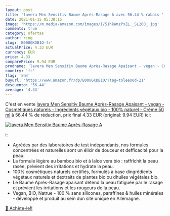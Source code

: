 ```yaml
---
layout: post
title: 'lavera Men Sensitiv Baume Après-Rasage A avec 56.44 % rabais '
date: 2021-01-15 05:38:15
image: 'https://m.media-amazon.com/images/I/51hkWmzPxZL._SL200_.jpg'
comments: true
category: ofertas
author: ring
slug: 'B000GKDB1O-fr'
actualPrice: 4.33 EUR
currency: EUR
price: 4.33
comparePrice: 9.94 EUR
prodname: 'lavera Men Sensitiv Baume Après-Rasage Apaisant - vegan - Cosmétiques naturels - Ingrédients végétaux bio - 100% naturel - Crème 50 ml'
country: 'fr'
flag: '🇫🇷'
buyurl: 'https://www.amazon.fr/dp/B000GKDB1O/?tag=tolees0d-21'
descuento: '56.44'
average: '4.33'
---
```


C'est en vente [lavera Men Sensitiv Baume Après-Rasage Apaisant - vegan - Cosmétiques naturels - Ingrédients végétaux bio - 100% naturel - Crème 50 ml](https://www.amazon.fr/dp/B000GKDB1O/?tag=tolees0d-21)  à  56.44 % de réduction, prix final  4.33 EUR (original: 9.94 EUR) ici:

[![lavera Men Sensitiv Baume Après-Rasage A](https://m.media-amazon.com/images/I/51hkWmzPxZL._SL200_.jpg)](https://www.amazon.fr/dp/B000GKDB1O/?tag=tolees0d-21)

ℹ️:

- Agréées par des laboratoires de test indépendants, nos formules concentrées et naturelles sont un élixir de douceur et defficacité pour la peau.
- La formule légère au bambou bio et à laloe vera bio : raffrîchit la peau rasée, prévient des irritations et hydrate la peau.
- 100% cosmétiques naturels certifiés, formulés à base dingrédients végétaux naturels et dextraits de plantes bio ou dhuiles végétales bio.
- Le Baume Après-Rasage apaisant détend la peau fatiguée par le rasage et prévient les irritations et les rougeurs de la peau.
- Vegan, BIO, Natrue - 100 % sans silicones, paraffines & huiles minérales - développé et produit au sein dun site unique en Allemagne.

[🛒 Achète-le!!](https://www.amazon.fr/dp/B000GKDB1O/?tag=tolees0d-21)
